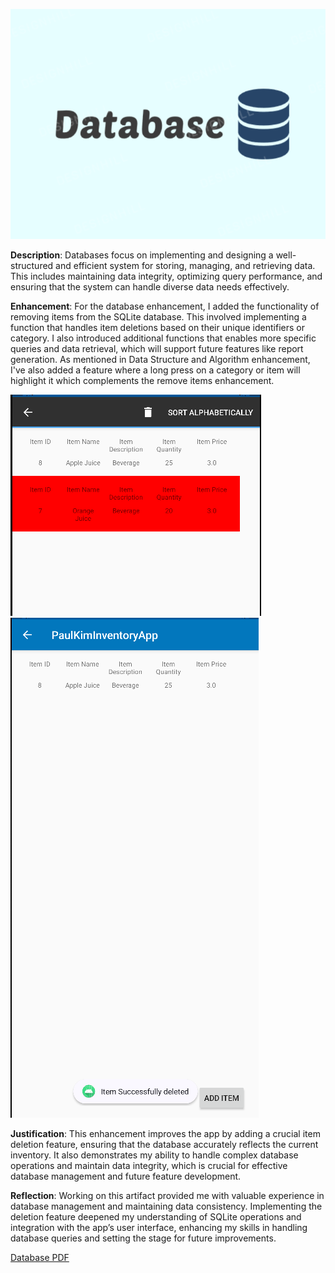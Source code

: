 ![Database](/assets/img/database.PNG)


**Description**: Databases focus on implementing and designing a well-structured and efficient system for storing, managing, and retrieving data. This includes maintaining data integrity, optimizing query performance, and ensuring that the system can handle diverse data needs effectively.

**Enhancement**: For the database enhancement, I added the functionality of removing items from the SQLite database. This involved implementing a function that handles item deletions based on their unique identifiers or category. I also introduced additional functions that enables more specific queries and data retrieval, which will support future features like report generation.
As mentioned in Data Structure and Algorithm enhancement, I've also added a feature where a long press on a category or item will highlight it which complements the remove items enhancement.

![Highlight Item (Reusing image)](/assets/img/highlight-item.PNG) ![Remove Item (Reusing image)](/assets/img/item-deleted.PNG) 

**Justification**: This enhancement improves the app by adding a crucial item deletion feature, ensuring that the database accurately reflects the current inventory. It also demonstrates my ability to handle complex database operations and maintain data integrity, which is crucial for effective database management and future feature development.

**Reflection**: Working on this artifact provided me with valuable experience in database management and maintaining data consistency. Implementing the deletion feature deepened my understanding of SQLite operations and integration with the app’s user interface, enhancing my skills in handling database queries and setting the stage for future improvements.

[Database PDF](/CS-499-Docs/CS-499-Database-Enhancement.pdf)
